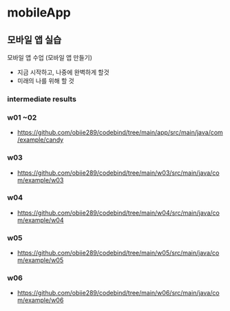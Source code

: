 # mobileApp

## 모바일 앱 실습

모바일 앱 수업 (모바일 앱 만들기)

* 지금 시작하고, 나중에 완벽하게 할것
* 미래의 나를 위해 할 것






### intermediate results 

### w01 ~02 
  - <https://github.com/obiie289/codebind/tree/main/app/src/main/java/com/example/candy>

### w03 
  - <https://github.com/obiie289/codebind/tree/main/w03/src/main/java/com/example/w03>

### w04 
  - <https://github.com/obiie289/codebind/tree/main/w04/src/main/java/com/example/w04>

### w05
  - <https://github.com/obiie289/codebind/tree/main/w05/src/main/java/com/example/w05>

### w06
  - <https://github.com/obiie289/codebind/tree/main/w06/src/main/java/com/example/w06>





